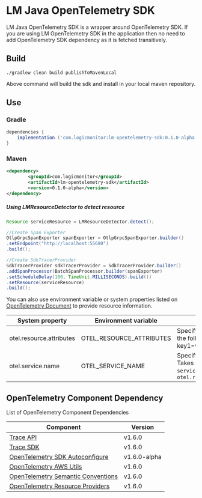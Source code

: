 # **LM Java OpenTelemetry SDK**

LM Java OpenTelemetry SDK is a wrapper around OpenTelemetry SDK. If you are using LM OpenTelemetry SDK in the application then no need to add OpenTelemetry SDK dependency as it is fetched transitively.

## Build

`./gradlew clean build publishToMavenLocal`

Above command will build the sdk and install in your local maven repository.

## Use

### Gradle

```groovy
dependencies {
    implementation ('com.logicmonitor:lm-opentelemetry-sdk:0.1.0-alpha')
}
```

### Maven
```xml
<dependency>
        <groupId>com.logicmonitor</groupId>
        <artifactId>lm-opentelemetry-sdk</artifactId>
        <version>0.1.0-alpha</version>
</dependency>
```

##### Using LMResourceDetector to detect resource
```java
Resource serviceResource = LMResourceDetector.detect();

//Create Span Exporter
OtlpGrpcSpanExporter spanExporter = OtlpGrpcSpanExporter.builder()
.setEndpoint("http://localhost:55680")
.build();

//Create SdkTracerProvider
SdkTracerProvider sdkTracerProvider = SdkTracerProvider.builder()
.addSpanProcessor(BatchSpanProcessor.builder(spanExporter)
.setScheduleDelay(100, TimeUnit.MILLISECONDS).build())
.setResource(serviceResource)
.build();
```

You can also use environment variable or system properties
listed on [OpenTelemetry Document](https://github.com/open-telemetry/opentelemetry-java/blob/main/sdk-extensions/autoconfigure/README.md#opentelemetry-resource)
to provide resource information.

| System property          | Environment variable     | Description                                                                        |
|--------------------------|--------------------------|------------------------------------------------------------------------------------|
| otel.resource.attributes | OTEL_RESOURCE_ATTRIBUTES | Specify resource attributes in the following format: key1=val1,key2=val2,key3=val3 |
| otel.service.name        | OTEL_SERVICE_NAME        | Specify logical service name. Takes precedence over `service.name` defined with `otel.resource.attributes` |



## OpenTelemetry Component Dependency

List of OpenTelemetry Component Dependencies

| Component                                                                                                                            | Version |
| ---------------------------                                                                                                          | ------- |
| [Trace API](https://github.com/open-telemetry/opentelemetry-java/tree/v1.6.0/api)                                                    | v<!--VERSION_STABLE-->1.6.0<!--/VERSION_STABLE-->  |
| [Trace SDK](https://github.com/open-telemetry/opentelemetry-java/tree/v1.6.0/sdk)                                                    | v<!--VERSION_STABLE-->1.6.0<!--/VERSION_STABLE-->  |
| [OpenTelemetry SDK Autoconfigure](https://github.com/open-telemetry/opentelemetry-java/tree/v1.6.0/sdk-extensions/autoconfigure)     | v<!--VERSION_ALPHA-->1.6.0-alpha<!--/VERSION_ALPHA-->  |
| [OpenTelemetry AWS Utils](https://github.com/open-telemetry/opentelemetry-java/tree/v1.6.0/sdk-extensions/aws)                       | v<!--VERSION_STABLE-->1.6.0<!--/VERSION_STABLE-->  |
| [OpenTelemetry Semantic Conventions](https://github.com/open-telemetry/opentelemetry-java/tree/v1.6.0/semconv)                       | v<!--VERSION_STABLE-->1.6.0<!--/VERSION_STABLE-->  |
| [OpenTelemetry Resource Providers](https://github.com/open-telemetry/opentelemetry-java/tree/v1.6.0/sdk-extensions/resources)        | v<!--VERSION_STABLE-->1.6.0<!--/VERSION_STABLE-->  |




